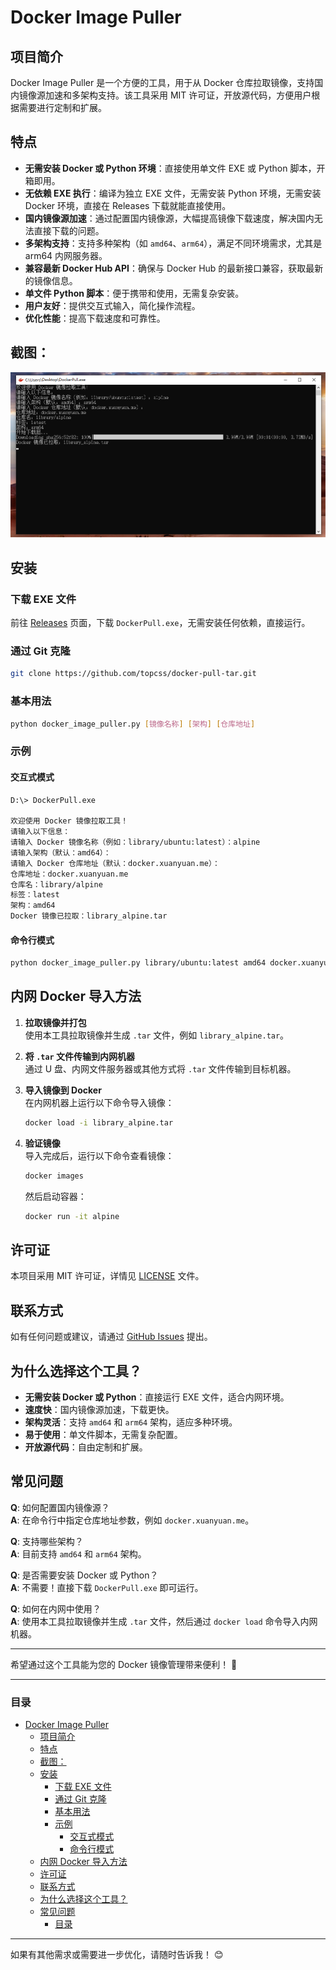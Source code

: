 # Docker Image Puller

## 项目简介

Docker Image Puller 是一个方便的工具，用于从 Docker 仓库拉取镜像，支持国内镜像源加速和多架构支持。该工具采用 MIT 许可证，开放源代码，方便用户根据需要进行定制和扩展。

## 特点

- **无需安装 Docker 或 Python 环境**：直接使用单文件 EXE 或 Python 脚本，开箱即用。
- **无依赖 EXE 执行**：编译为独立 EXE 文件，无需安装 Python 环境，无需安装 Docker 环境，直接在 Releases 下载就能直接使用。
- **国内镜像源加速**：通过配置国内镜像源，大幅提高镜像下载速度，解决国内无法直接下载的问题。
- **多架构支持**：支持多种架构（如 `amd64`、`arm64`），满足不同环境需求，尤其是 arm64 内网服务器。
- **兼容最新 Docker Hub API**：确保与 Docker Hub 的最新接口兼容，获取最新的镜像信息。
- **单文件 Python 脚本**：便于携带和使用，无需复杂安装。
- **用户友好**：提供交互式输入，简化操作流程。
- **优化性能**：提高下载速度和可靠性。


## 截图：

![用户界面截图](./截图.png)


## 安装

### 下载 EXE 文件

前往 [Releases](https://github.com/topcss/docker-pull-tar/releases) 页面，下载 `DockerPull.exe`，无需安装任何依赖，直接运行。


### 通过 Git 克隆

```bash
git clone https://github.com/topcss/docker-pull-tar.git
```

### 基本用法

```bash
python docker_image_puller.py [镜像名称] [架构] [仓库地址]
```

### 示例

#### 交互式模式

```bash
D:\> DockerPull.exe

欢迎使用 Docker 镜像拉取工具！
请输入以下信息：
请输入 Docker 镜像名称（例如：library/ubuntu:latest）：alpine
请输入架构（默认：amd64）：
请输入 Docker 仓库地址（默认：docker.xuanyuan.me）：
仓库地址：docker.xuanyuan.me
仓库名：library/alpine
标签：latest
架构：amd64
Docker 镜像已拉取：library_alpine.tar
```

#### 命令行模式

```bash
python docker_image_puller.py library/ubuntu:latest amd64 docker.xuanyuan.me
```

## 内网 Docker 导入方法

1. **拉取镜像并打包**  
   使用本工具拉取镜像并生成 `.tar` 文件，例如 `library_alpine.tar`。

2. **将 `.tar` 文件传输到内网机器**  
   通过 U 盘、内网文件服务器或其他方式将 `.tar` 文件传输到目标机器。

3. **导入镜像到 Docker**  
   在内网机器上运行以下命令导入镜像：

   ```bash
   docker load -i library_alpine.tar
   ```

4. **验证镜像**  
   导入完成后，运行以下命令查看镜像：

   ```bash
   docker images
   ```

   然后启动容器：

   ```bash
   docker run -it alpine
   ```

## 许可证

本项目采用 MIT 许可证，详情见 [LICENSE](LICENSE) 文件。

## 联系方式

如有任何问题或建议，请通过 [GitHub Issues](https://github.com/topcss/docker-pull-tar/issues) 提出。

## 为什么选择这个工具？

- **无需安装 Docker 或 Python**：直接运行 EXE 文件，适合内网环境。
- **速度快**：国内镜像源加速，下载更快。
- **架构灵活**：支持 `amd64` 和 `arm64` 架构，适应多种环境。
- **易于使用**：单文件脚本，无需复杂配置。
- **开放源代码**：自由定制和扩展。

## 常见问题

**Q**: 如何配置国内镜像源？  
**A**: 在命令行中指定仓库地址参数，例如 `docker.xuanyuan.me`。

**Q**: 支持哪些架构？  
**A**: 目前支持 `amd64` 和 `arm64` 架构。

**Q**: 是否需要安装 Docker 或 Python？  
**A**: 不需要！直接下载 `DockerPull.exe` 即可运行。

**Q**: 如何在内网中使用？  
**A**: 使用本工具拉取镜像并生成 `.tar` 文件，然后通过 `docker load` 命令导入内网机器。

---

希望通过这个工具能为您的 Docker 镜像管理带来便利！ 🚀

---

### 目录

- [Docker Image Puller](#docker-image-puller)
  - [项目简介](#项目简介)
  - [特点](#特点)
  - [截图：](#截图)
  - [安装](#安装)
    - [下载 EXE 文件](#下载-exe-文件)
    - [通过 Git 克隆](#通过-git-克隆)
    - [基本用法](#基本用法)
    - [示例](#示例)
      - [交互式模式](#交互式模式)
      - [命令行模式](#命令行模式)
  - [内网 Docker 导入方法](#内网-docker-导入方法)
  - [许可证](#许可证)
  - [联系方式](#联系方式)
  - [为什么选择这个工具？](#为什么选择这个工具)
  - [常见问题](#常见问题)
    - [目录](#目录)

---

如果有其他需求或需要进一步优化，请随时告诉我！ 😊